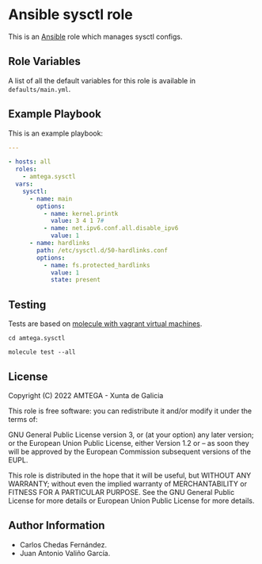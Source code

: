 # Ansible sysctl role

This is an [Ansible](http://www.ansible.com) role which manages sysctl configs.

## Role Variables

A list of all the default variables for this role is available in `defaults/main.yml`.

## Example Playbook

This is an example playbook:

```yaml
---

- hosts: all
  roles:
    - amtega.sysctl
  vars:    
    sysctl:
      - name: main        
        options:
          - name: kernel.printk
            value: 3 4 1 7#
          - name: net.ipv6.conf.all.disable_ipv6
            value: 1
      - name: hardlinks
        path: /etc/sysctl.d/50-hardlinks.conf
        options:
          - name: fs.protected_hardlinks
            value: 1
            state: present       
```

## Testing

Tests are based on [molecule with vagrant virtual machines](https://molecule.readthedocs.io/en/latest/installation.html).

```shell
cd amtega.sysctl

molecule test --all
```

## License

Copyright (C) 2022 AMTEGA - Xunta de Galicia

This role is free software: you can redistribute it and/or modify it under the terms of:

GNU General Public License version 3, or (at your option) any later version; or the European Union Public License, either Version 1.2 or – as soon they will be approved by the European Commission ­subsequent versions of the EUPL.

This role is distributed in the hope that it will be useful, but WITHOUT ANY WARRANTY; without even the implied warranty of MERCHANTABILITY or FITNESS FOR A PARTICULAR PURPOSE.  See the GNU General Public License for more details or European Union Public License for more details.

## Author Information

- Carlos Chedas Fernández.
- Juan Antonio Valiño García.
